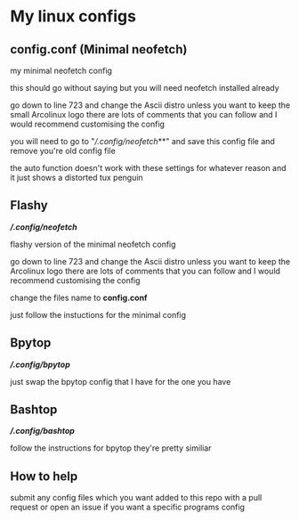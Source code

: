 # My linux configs


## config.conf (Minimal neofetch)

my minimal neofetch config

this should go without saying but you will need neofetch installed already

go down to line 723 and change the Ascii distro unless you want to keep the small Arcolinux logo there are lots of comments that you can follow and I would recommend customising the config

you will need to go to "_/.config/neofetch_**" and save this config file and remove you're old config file

the auto function doesn't work with these settings for whatever reason and it just shows a distorted tux penguin


## Flashy

**_/.config/neofetch_**

flashy version of the minimal neofetch config

go down to line 723 and change the Ascii distro unless you want to keep the Arcolinux logo there are lots of comments that you can follow and I would recommend customising the config

change the files name to **config.conf**

just follow the instuctions for the minimal config


## Bpytop

**_/.config/bpytop_**

just swap the bpytop config that I have for the one you have


## Bashtop

**_/.config/bashtop_**

follow the instructions for bpytop they're pretty similiar


## How to help

submit any config files which you want added to this repo with a pull request or open an issue if you want a specific programs config
